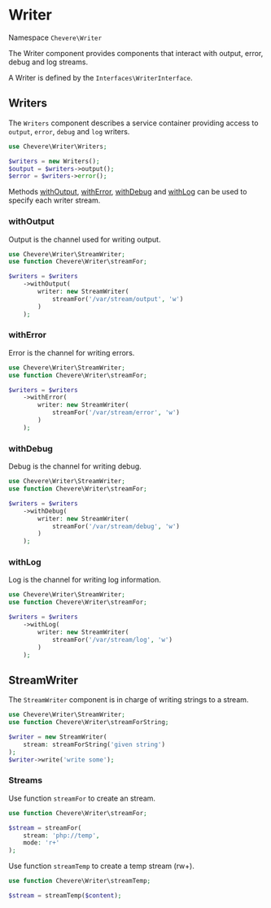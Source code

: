 # Writer

Namespace `Chevere\Writer`

The Writer component provides components that interact with output, error, debug and log streams.

A Writer is defined by the `Interfaces\WriterInterface`.

## Writers

The `Writers` component describes a service container providing access to `output`, `error`, `debug` and `log` writers.

```php
use Chevere\Writer\Writers;

$writers = new Writers();
$output = $writers->output();
$error = $writers->error();
```

Methods [withOutput](#withoutput), [withError](#witherror), [withDebug](#withdebug) and [withLog](#withlog) can be used to specify each writer stream.

### withOutput

Output is the channel used for writing output.

```php
use Chevere\Writer\StreamWriter;
use function Chevere\Writer\streamFor;

$writers = $writers
    ->withOutput(
        writer: new StreamWriter(
            streamFor('/var/stream/output', 'w')
        )
    );
```

### withError

Error is the channel for writing errors.

```php
use Chevere\Writer\StreamWriter;
use function Chevere\Writer\streamFor;

$writers = $writers
    ->withError(
        writer: new StreamWriter(
            streamFor('/var/stream/error', 'w')
        )
    );
```

### withDebug

Debug is the channel for writing debug.

```php
use Chevere\Writer\StreamWriter;
use function Chevere\Writer\streamFor;

$writers = $writers
    ->withDebug(
        writer: new StreamWriter(
            streamFor('/var/stream/debug', 'w')
        )
    );
```

### withLog

Log is the channel for writing log information.

```php
use Chevere\Writer\StreamWriter;
use function Chevere\Writer\streamFor;

$writers = $writers
    ->withLog(
        writer: new StreamWriter(
            streamFor('/var/stream/log', 'w')
        )
    );
```

## StreamWriter

The `StreamWriter` component is in charge of writing strings to a stream.

```php
use Chevere\Writer\StreamWriter;
use function Chevere\Writer\streamForString;

$writer = new StreamWriter(
    stream: streamForString('given string')
);
$writer->write('write some');
```

### Streams

Use function `streamFor` to create an stream.

```php
use function Chevere\Writer\streamFor;

$stream = streamFor(
    stream: 'php://temp',
    mode: 'r+'
);
```

Use function `streamTemp` to create a temp stream (rw+).

```php
use function Chevere\Writer\streamTemp;

$stream = streamTemp($content);
```
